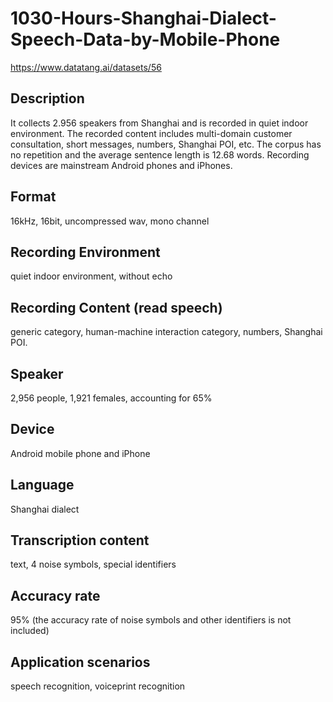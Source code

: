# 1030-Hours-Shanghai-Dialect-Speech-Data-by-Mobile-Phone
https://www.datatang.ai/datasets/56

## Description
It collects 2.956 speakers from Shanghai and is recorded in quiet indoor environment. The recorded content includes multi-domain customer consultation, short messages, numbers, Shanghai POI, etc. The corpus has no repetition and the average sentence length is 12.68 words. Recording devices are mainstream Android phones and iPhones.

## Format
16kHz, 16bit, uncompressed wav, mono channel

## Recording Environment
quiet indoor environment, without echo

## Recording Content (read speech)
generic category, human-machine interaction category, numbers, Shanghai POI.

## Speaker
2,956 people, 1,921 females, accounting for 65%

## Device
Android mobile phone and iPhone

## Language
Shanghai dialect

## Transcription content
text, 4 noise symbols, special identifiers

## Accuracy rate
95% (the accuracy rate of noise symbols and other identifiers is not included)

## Application scenarios
speech recognition, voiceprint recognition
